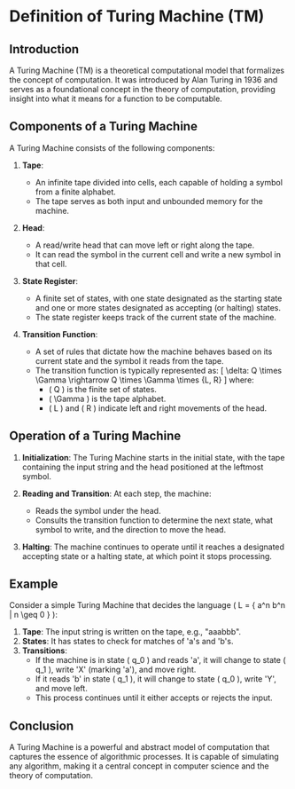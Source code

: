 # Definition of Turing Machine (TM)

## Introduction

A Turing Machine (TM) is a theoretical computational model that formalizes the concept of computation. It was introduced by Alan Turing in 1936 and serves as a foundational concept in the theory of computation, providing insight into what it means for a function to be computable.

## Components of a Turing Machine

A Turing Machine consists of the following components:

1. **Tape**:
   - An infinite tape divided into cells, each capable of holding a symbol from a finite alphabet.
   - The tape serves as both input and unbounded memory for the machine.

2. **Head**:
   - A read/write head that can move left or right along the tape.
   - It can read the symbol in the current cell and write a new symbol in that cell.

3. **State Register**:
   - A finite set of states, with one state designated as the starting state and one or more states designated as accepting (or halting) states.
   - The state register keeps track of the current state of the machine.

4. **Transition Function**:
   - A set of rules that dictate how the machine behaves based on its current state and the symbol it reads from the tape.
   - The transition function is typically represented as:
     \[
     \delta: Q \times \Gamma \rightarrow Q \times \Gamma \times \{L, R\}
     \]
     where:
     - \( Q \) is the finite set of states.
     - \( \Gamma \) is the tape alphabet.
     - \( L \) and \( R \) indicate left and right movements of the head.

## Operation of a Turing Machine

1. **Initialization**: The Turing Machine starts in the initial state, with the tape containing the input string and the head positioned at the leftmost symbol.

2. **Reading and Transition**: At each step, the machine:
   - Reads the symbol under the head.
   - Consults the transition function to determine the next state, what symbol to write, and the direction to move the head.

3. **Halting**: The machine continues to operate until it reaches a designated accepting state or a halting state, at which point it stops processing.

## Example

Consider a simple Turing Machine that decides the language \( L = \{ a^n b^n | n \geq 0 \} \):

1. **Tape**: The input string is written on the tape, e.g., "aaabbb".
2. **States**: It has states to check for matches of 'a's and 'b's.
3. **Transitions**:
   - If the machine is in state \( q_0 \) and reads 'a', it will change to state \( q_1 \), write 'X' (marking 'a'), and move right.
   - If it reads 'b' in state \( q_1 \), it will change to state \( q_0 \), write 'Y', and move left.
   - This process continues until it either accepts or rejects the input.

## Conclusion

A Turing Machine is a powerful and abstract model of computation that captures the essence of algorithmic processes. It is capable of simulating any algorithm, making it a central concept in computer science and the theory of computation.
